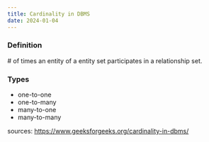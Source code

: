 ```yaml
---
title: Cardinality in DBMS
date: 2024-01-04
---
```

### Definition
\# of times an entity of a entity set participates in a relationship set.

### Types
- one-to-one
- one-to-many
- many-to-one
- many-to-many

sources:
https://www.geeksforgeeks.org/cardinality-in-dbms/